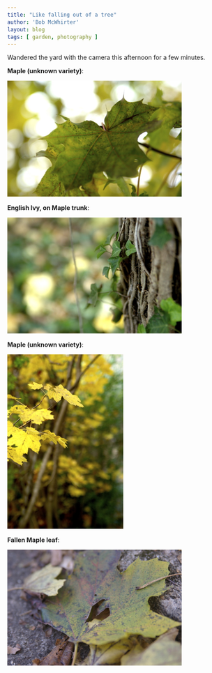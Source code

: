 ```yaml
---
title: "Like falling out of a tree"
author: 'Bob McWhirter'
layout: blog
tags: [ garden, photography ]
---
```

Wandered the yard with the camera this afternoon for a few minutes.

<strong>Maple (unknown variety)</strong>:

<a href="/blog/assets/dsc_8136.jpg">
  <img src="/blog/assets/dsc_8136.jpg" height="266" width="400"/>
</a>

<strong>English Ivy, on Maple trunk</strong>:

<a href="/blog/assets/dsc_8148.jpg">
  <img src="/blog/assets/dsc_8148.jpg" height="266" width="400"/>
</a>

<strong>Maple (unknown variety)</strong>:

<a href="/blog/assets/dsc_8165.jpg">
  <img src="/blog/assets/dsc_8165.jpg" height="400" width="266"/>
</a>

<strong>Fallen Maple leaf</strong>:

<a href="/blog/assets/dsc_8161.jpg">
  <img src="/blog/assets/dsc_8161.jpg" height="266" width="400"/>
</a>
